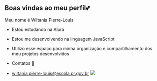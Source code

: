 ## Boas vindas ao meu perfil💕
Meu nome é Wiltania Pierre-Louis
  - Estou estudando na Alura
  - Estou me desenvolvendo na linguagem JavaScript
  - Utilizo esse espaço para minha organização e compartilhamento dos meu projetos desenvolvidos

  - Contatos 📩
  - wiltania.pierre-louis@escola.pr.gov.br
![](https://adm.escolagames.com.br/uploads/Ilustracao4_Livros_Infantis_930x650px_cb1ee9e92b.png)
